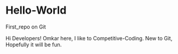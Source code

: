 # Hello-World
First_repo on Git

Hi Developers!
Omkar here, I like to Competitive-Coding. New to Git, Hopefully it will be fun.
